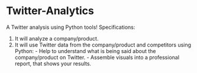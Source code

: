 # Twitter-Analytics
A Twitter analysis using Python tools!
Specifications:
  1. It will analyze a company/product.
  2. It will use Twitter data from the company/product and competitors using Python:
    - Help to understand what is being said about the company/product on Twitter.
    - Assemble visuals into a professional report, that shows your results.
